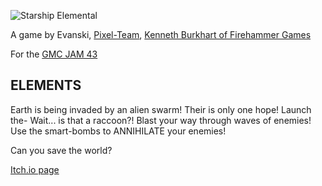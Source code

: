 ![Starship Elemental](https://i.imgur.com/f1uDfUI.png)
  
A game by Evanski, [Pixel-Team](https://github.com/pferguso6222), [Kenneth Burkhart of Firehammer Games](https://github.com/kburkhart84)

For the [GMC JAM 43](https://forum.yoyogames.com/index.php?threads/the-frozen-gmc-jam-43.90648/)
## ELEMENTS

​Earth is being invaded by an alien swarm! Their is only one hope!
Launch the- Wait... is that a raccoon?! 
Blast your way through waves of enemies!
Use the smart-bombs to ANNIHILATE your enemies!

Can you save the world?

[Itch.io page](https://evaccoon.itch.io/starship-elemental)